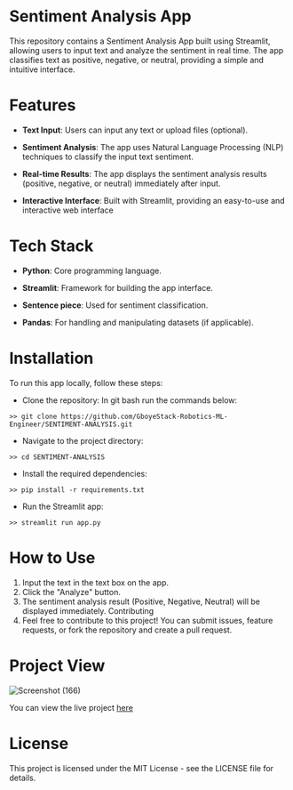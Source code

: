 # Sentiment Analysis App
This repository contains a Sentiment Analysis App built using Streamlit, allowing users to input text and analyze the sentiment in real time. The app classifies text as positive, negative, or neutral, providing a simple and intuitive interface.

# Features
* **Text Input**: Users can input any text or upload files (optional).

* **Sentiment Analysis**: The app uses Natural Language Processing (NLP) techniques to classify the input text sentiment.

* **Real-time Results**: The app displays the sentiment analysis results (positive, negative, or neutral) immediately after input.

* **Interactive Interface**: Built with Streamlit, providing an easy-to-use and interactive web interface

# Tech Stack
* **Python**: Core programming language.

* **Streamlit**: Framework for building the app interface.

* **Sentence piece**: Used for sentiment classification.

* **Pandas**: For handling and manipulating datasets (if applicable).

# Installation
To run this app locally, follow these steps:

* Clone the repository:
In git bash run the commands below: 
```
>> git clone https://github.com/GboyeStack-Robotics-ML-Engineer/SENTIMENT-ANALYSIS.git
```
* Navigate to the project directory:
```
>> cd SENTIMENT-ANALYSIS
```
* Install the required dependencies:
```
>> pip install -r requirements.txt
```
* Run the Streamlit app:
```
>> streamlit run app.py
```
# How to Use
1) Input the text in the text box on the app.
2) Click the "Analyze" button.
3) The sentiment analysis result (Positive, Negative, Neutral) will be displayed immediately.
Contributing
4) Feel free to contribute to this project! You can submit issues, feature requests, or fork the repository and create a pull request.

# Project View
![Screenshot (166)](https://github.com/user-attachments/assets/d8fec310-d1b7-4c3d-ad4b-8c55274e92d0)


You can view the live project [here](https://mini-sentiment-analyser.streamlit.app/)


# License
This project is licensed under the MIT License - see the LICENSE file for details.

